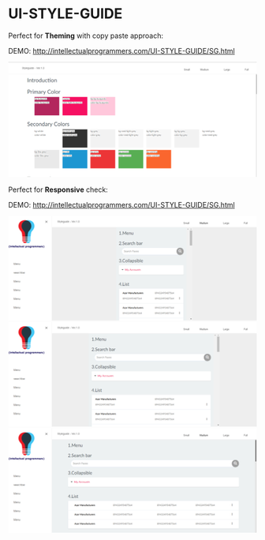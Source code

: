 # UI-STYLE-GUIDE

Perfect for **Theming** with copy paste approach:

DEMO:
http://intellectualprogrammers.com/UI-STYLE-GUIDE/SG.html

![npm version](https://github.com/anandarunachalam/UI-STYLE-GUIDE/blob/master/style_guide.png)

Perfect for **Responsive** check:

DEMO:
http://intellectualprogrammers.com/UI-STYLE-GUIDE/SG.html

![npm version](https://raw.githubusercontent.com/anandarunachalam/UI-STYLE-GUIDE/master/images/responsive-small.png)
![npm version](https://raw.githubusercontent.com/anandarunachalam/UI-STYLE-GUIDE/master/images/responsive-medium.png)
![npm version](https://raw.githubusercontent.com/anandarunachalam/UI-STYLE-GUIDE/master/images/responsive-large.png)




